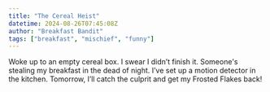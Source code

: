 ```yaml
---
title: "The Cereal Heist"
datetime: 2024-08-26T07:45:08Z
author: "Breakfast Bandit"
tags: ["breakfast", "mischief", "funny"]
---
```


Woke up to an empty cereal box. I swear I didn’t finish it. Someone's stealing my breakfast in the dead of night. I’ve set up a motion detector in the kitchen. Tomorrow, I’ll catch the culprit and get my Frosted Flakes back!
